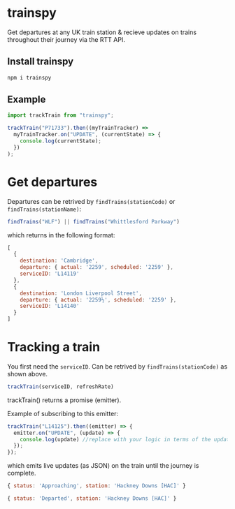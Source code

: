 # trainspy
Get departures at any UK train station & recieve updates on trains throughout their journey via the RTT API.

## Install trainspy
```js
npm i trainspy
```
## Example
```js
import trackTrain from "trainspy";

trackTrain("P71733").then((myTrainTracker) =>
  myTrainTracker.on("UPDATE", (currentState) => {
    console.log(currentState);
  })
);
```
# Get departures
Departures can be retrived by ```findTrains(stationCode)``` or ```findTrains(stationName)```:
```js
findTrains("WLF") || findTrains("Whittlesford Parkway")
```
which returns in the following format:
```js
[
  {
    destination: 'Cambridge',
    departure: { actual: '2259', scheduled: '2259' },
    serviceID: 'L14119'
  },
  {
    destination: 'London Liverpool Street',
    departure: { actual: '2259½', scheduled: '2259' },
    serviceID: 'L14140'
  }
]
```

# Tracking a train
You first need the ```serviceID```.
Can be retrived by ```findTrains(stationCode)``` as shown above.
```js
trackTrain(serviceID, refreshRate)
```
trackTrain() returns a promise (emitter). 

Example of subscribing to this emitter:
```js
trackTrain("L14125").then((emitter) => {
  emitter.on("UPDATE", (update) => {
    console.log(update) //replace with your logic in terms of the update
  });
});
```
which emits live updates (as JSON) on the train until the journey is complete.
```js
{ status: 'Approaching', station: 'Hackney Downs [HAC]' }
```
```js
{ status: 'Departed', station: 'Hackney Downs [HAC]' }
```
